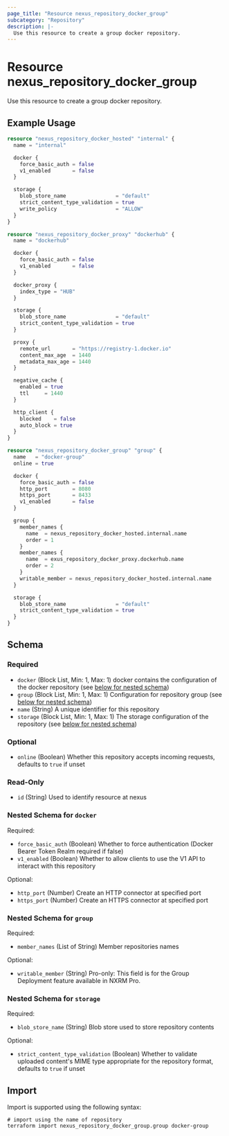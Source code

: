 ```yaml
---
page_title: "Resource nexus_repository_docker_group"
subcategory: "Repository"
description: |-
  Use this resource to create a group docker repository.
---
```

# Resource nexus_repository_docker_group
Use this resource to create a group docker repository.
## Example Usage
```terraform
resource "nexus_repository_docker_hosted" "internal" {
  name = "internal"

  docker {
    force_basic_auth = false
    v1_enabled       = false
  }

  storage {
    blob_store_name                = "default"
    strict_content_type_validation = true
    write_policy                   = "ALLOW"
  }
}

resource "nexus_repository_docker_proxy" "dockerhub" {
  name = "dockerhub"

  docker {
    force_basic_auth = false
    v1_enabled       = false
  }

  docker_proxy {
    index_type = "HUB"
  }

  storage {
    blob_store_name                = "default"
    strict_content_type_validation = true
  }

  proxy {
    remote_url       = "https://registry-1.docker.io"
    content_max_age  = 1440
    metadata_max_age = 1440
  }

  negative_cache {
    enabled = true
    ttl     = 1440
  }

  http_client {
    blocked    = false
    auto_block = true
  }
}

resource "nexus_repository_docker_group" "group" {
  name   = "docker-group"
  online = true

  docker {
    force_basic_auth = false
    http_port        = 8080
    https_port       = 8433
    v1_enabled       = false
  }

  group {
    member_names {
      name  = nexus_repository_docker_hosted.internal.name
      order = 1
    }
    member_names {
      name  = exus_repository_docker_proxy.dockerhub.name
      order = 2
    }
    writable_member = nexus_repository_docker_hosted.internal.name
  }

  storage {
    blob_store_name                = "default"
    strict_content_type_validation = true
  }
}
```
<!-- schema generated by tfplugindocs -->
## Schema

### Required

- `docker` (Block List, Min: 1, Max: 1) docker contains the configuration of the docker repository (see [below for nested schema](#nestedblock--docker))
- `group` (Block List, Min: 1, Max: 1) Configuration for repository group (see [below for nested schema](#nestedblock--group))
- `name` (String) A unique identifier for this repository
- `storage` (Block List, Min: 1, Max: 1) The storage configuration of the repository (see [below for nested schema](#nestedblock--storage))

### Optional

- `online` (Boolean) Whether this repository accepts incoming requests, defaults to `true` if unset

### Read-Only

- `id` (String) Used to identify resource at nexus

<a id="nestedblock--docker"></a>
### Nested Schema for `docker`

Required:

- `force_basic_auth` (Boolean) Whether to force authentication (Docker Bearer Token Realm required if false)
- `v1_enabled` (Boolean) Whether to allow clients to use the V1 API to interact with this repository

Optional:

- `http_port` (Number) Create an HTTP connector at specified port
- `https_port` (Number) Create an HTTPS connector at specified port


<a id="nestedblock--group"></a>
### Nested Schema for `group`

Required:

- `member_names` (List of String) Member repositories names

Optional:

- `writable_member` (String) Pro-only: This field is for the Group Deployment feature available in NXRM Pro.


<a id="nestedblock--storage"></a>
### Nested Schema for `storage`

Required:

- `blob_store_name` (String) Blob store used to store repository contents

Optional:

- `strict_content_type_validation` (Boolean) Whether to validate uploaded content's MIME type appropriate for the repository format, defaults to `true` if unset
## Import
Import is supported using the following syntax:
```shell
# import using the name of repository
terraform import nexus_repository_docker_group.group docker-group
```
